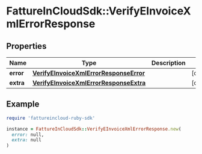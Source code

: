 # FattureInCloudSdk::VerifyEInvoiceXmlErrorResponse

## Properties

| Name | Type | Description | Notes |
| ---- | ---- | ----------- | ----- |
| **error** | [**VerifyEInvoiceXmlErrorResponseError**](VerifyEInvoiceXmlErrorResponseError.md) |  | [optional] |
| **extra** | [**VerifyEInvoiceXmlErrorResponseExtra**](VerifyEInvoiceXmlErrorResponseExtra.md) |  | [optional] |

## Example

```ruby
require 'fattureincloud-ruby-sdk'

instance = FattureInCloudSdk::VerifyEInvoiceXmlErrorResponse.new(
  error: null,
  extra: null
)
```

